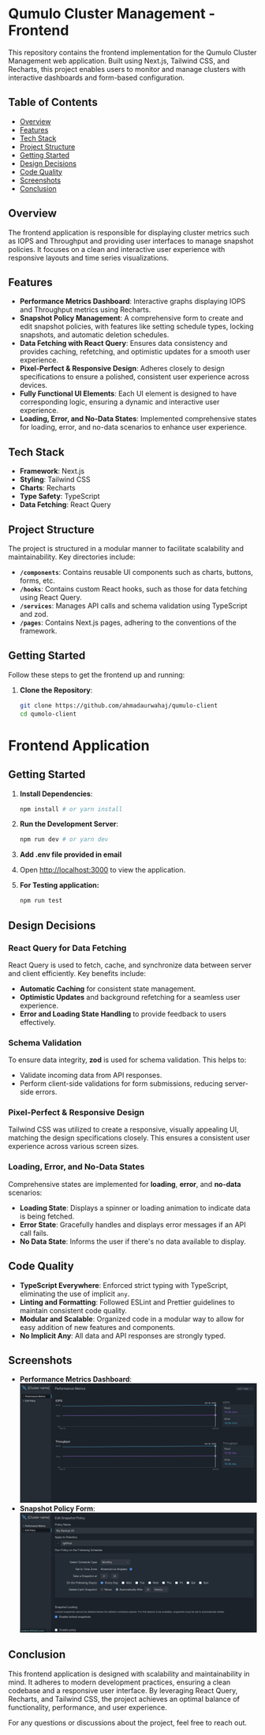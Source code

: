 # Qumulo Cluster Management - Frontend

This repository contains the frontend implementation for the Qumulo Cluster Management web application. Built using Next.js, Tailwind CSS, and Recharts, this project enables users to monitor and manage clusters with interactive dashboards and form-based configuration.

## Table of Contents

- [Overview](#overview)
- [Features](#features)
- [Tech Stack](#tech-stack)
- [Project Structure](#project-structure)
- [Getting Started](#getting-started)
- [Design Decisions](#design-decisions)
- [Code Quality](#code-quality)
- [Screenshots](#screenshots)
- [Conclusion](#conclusion)

## Overview

The frontend application is responsible for displaying cluster metrics such as IOPS and Throughput and providing user interfaces to manage snapshot policies. It focuses on a clean and interactive user experience with responsive layouts and time series visualizations.

## Features

- **Performance Metrics Dashboard**: Interactive graphs displaying IOPS and Throughput metrics using Recharts.
- **Snapshot Policy Management**: A comprehensive form to create and edit snapshot policies, with features like setting schedule types, locking snapshots, and automatic deletion schedules.
- **Data Fetching with React Query**: Ensures data consistency and provides caching, refetching, and optimistic updates for a smooth user experience.
- **Pixel-Perfect & Responsive Design**: Adheres closely to design specifications to ensure a polished, consistent user experience across devices.
- **Fully Functional UI Elements**: Each UI element is designed to have corresponding logic, ensuring a dynamic and interactive user experience.
- **Loading, Error, and No-Data States**: Implemented comprehensive states for loading, error, and no-data scenarios to enhance user experience.

## Tech Stack

- **Framework**: Next.js
- **Styling**: Tailwind CSS
- **Charts**: Recharts
- **Type Safety**: TypeScript
- **Data Fetching**: React Query

## Project Structure

The project is structured in a modular manner to facilitate scalability and maintainability. Key directories include:

- **`/components`**: Contains reusable UI components such as charts, buttons, forms, etc.
- **`/hooks`**: Contains custom React hooks, such as those for data fetching using React Query.
- **`/services`**: Manages API calls and schema validation using TypeScript and zod.
- **`/pages`**: Contains Next.js pages, adhering to the conventions of the framework.

## Getting Started

Follow these steps to get the frontend up and running:

1. **Clone the Repository**:
   ```bash
   git clone https://github.com/ahmadaurwahaj/qumulo-client
   cd qumolo-client
   ```

# Frontend Application

## Getting Started

1. **Install Dependencies**:

   ```bash
   npm install # or yarn install
   ```

2. **Run the Development Server**:

   ```bash
   npm run dev # or yarn dev
   ```

3. **Add .env file provided in email**

4. Open [http://localhost:3000](http://localhost:3000) to view the application.

5. **For Testing application:**
   ```bash
   npm run test
   ```

## Design Decisions

### React Query for Data Fetching

React Query is used to fetch, cache, and synchronize data between server and client efficiently. Key benefits include:

- **Automatic Caching** for consistent state management.
- **Optimistic Updates** and background refetching for a seamless user experience.
- **Error and Loading State Handling** to provide feedback to users effectively.

### Schema Validation

To ensure data integrity, **zod** is used for schema validation. This helps to:

- Validate incoming data from API responses.
- Perform client-side validations for form submissions, reducing server-side errors.

### Pixel-Perfect & Responsive Design

Tailwind CSS was utilized to create a responsive, visually appealing UI, matching the design specifications closely. This ensures a consistent user experience across various screen sizes.

### Loading, Error, and No-Data States

Comprehensive states are implemented for **loading**, **error**, and **no-data** scenarios:

- **Loading State**: Displays a spinner or loading animation to indicate data is being fetched.
- **Error State**: Gracefully handles and displays error messages if an API call fails.
- **No Data State**: Informs the user if there's no data available to display.

## Code Quality

- **TypeScript Everywhere**: Enforced strict typing with TypeScript, eliminating the use of implicit `any`.
- **Linting and Formatting**: Followed ESLint and Prettier guidelines to maintain consistent code quality.
- **Modular and Scalable**: Organized code in a modular way to allow for easy addition of new features and components.
- **No Implicit Any**: All data and API responses are strongly typed.

## Screenshots

- **Performance Metrics Dashboard**: ![Performance Matrics](image.png)
- **Snapshot Policy Form**: ![Edit Policy](image-1.png)

## Conclusion

This frontend application is designed with scalability and maintainability in mind. It adheres to modern development practices, ensuring a clean codebase and a responsive user interface. By leveraging React Query, Recharts, and Tailwind CSS, the project achieves an optimal balance of functionality, performance, and user experience.

For any questions or discussions about the project, feel free to reach out.
